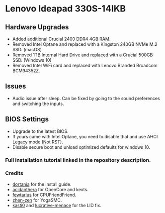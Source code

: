 # Lenovo Ideapad 330S-14IKB

## Hardware Upgrades
- Added additional Crucial 2400 DDR4 4GB RAM.
- Removed Intel Optane and replaced with a Kingston 240GB NVMe M.2 SSD. (macOS)
- Removed 1TB Internal Hard Drive and replaced with a Crucial 500GB SSD. (Windows 10)
- Removed Intel WiFi card and replaced with Lenovo Branded Broadcom BCM94352Z.

## Issues
- Audio issue after sleep. Can be fixed by going to the sound preferences and switching the inputs.

## BIOS Settings
- Upgrade to the latest BIOS.
- If yours came with Intel Optane, you need to disable that and use AHCI Legacy mode (Not RST).
- Disable secure boot and unload optimized defaults for windows 10.

### Full installation tutorial linked in the repository description.

### Credits
- [dortania](https://github.com/dortania) for the install guide.
- [acidanthera](https://github.com/acidanthera) for OpenCore and kexts.
- [fewtarius](https://github.com/fewtarius) for CPUFriendFriend.
- [zhen-zen](https://github.com/zhen-zen) for YogaSMC.
- [kasti0](https://github.com/kasti0) and [lucrative-menace](https://github.com/lucrative-menace) for the LID fix.
